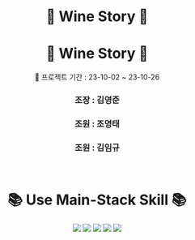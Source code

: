 # <div align="center"> 🌈 Wine Story 🌈 </div>
# <div align="center"> 🌈 Wine Story 🌈 </div>
<div align="center"> 🌈 프로젝트 기간 : 23-10-02 ~ 23-10-26
<h3 align="center">조장 :  김영준</h3>
<h3 align="center">조원 :  조영태</h3>
<h3 align="center">조원 :  김임규</h3>
<br />

# <div align="center"> 📚 Use Main-Stack Skill 📚 </div>
<div align="center">
<img src="https://img.shields.io/badge/JAVA-007396?style=for-the-badge&logo=Java&logoColor=white">
<img src="https://img.shields.io/badge/Spring-6DB33F?style=for-the-badge&logo=Spring&logoColor=white">
<img src="https://img.shields.io/badge/HTML5-E34F26?style=for-the-badge&logo=HTML5&logoColor=white">
<img src="https://img.shields.io/badge/CSS3-1572B6?style=for-the-badge&logo=CSS3&logoColor=white">
<img src="https://img.shields.io/badge/Oracle-F80000?style=for-the-badge&logo=Oracle&logoColor=white">
</div> 
